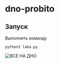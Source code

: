# dno-probito

## Запуск

Выполнить команду

```
python3 laba.py
```

![ВСЕ НА ДНО](https://www.meme-arsenal.com/memes/49b9d90393d08d5df5324a269bf24f3c.jpg)